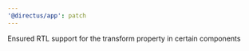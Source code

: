 ```yaml
---
'@directus/app': patch
---
```


Ensured RTL support for the transform property in certain components
